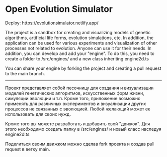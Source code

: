 # Open Evolution Simulator

Deploy: https://evolutionsimulator.netlify.app/

The project is a sandbox for creating and visualizing models of genetic algorithms,
artificial life forms, evolution simulations, etc. In addition, the application can be used for
various experiments and visualization of other processes not related to evolution.
Anyone can use it for their needs.
In addition, you can develop and add your "engine". To do this, you need to create a folder
to /src/engines/ and a new class inheriting engine2d.ts

You can share your engine by forking the project and creating a pull request to the main branch.


--- 


Проект представляет собой песочницу для создания и визуализации моделей генетических алгоритмов,
искусственных форм жизни, симуляции эволюции и т.п. Кроме того, приложение возможно применять для
различных экспериментов и визуализации других процессов не связанных с эволюцией.
Любой желающий может ее использовать для своих нужд.

Кроме того вы можете разработать и добавить свой "движок". Для этого необходимо создать папку
в /src/engines/ и новый класс наследуя engine2d.ts

Поделиться своим движком можно сделав fork проекта и создав pull request в ветку main.

